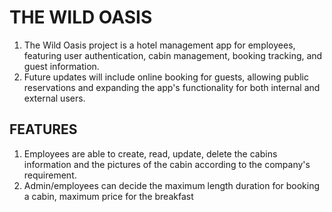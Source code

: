# THE WILD OASIS

1. The Wild Oasis project is a hotel management app for employees, featuring user authentication, cabin management, booking tracking, and guest information.
2. Future updates will include online booking for guests, allowing public reservations and expanding the app's functionality for both internal and external users.

## FEATURES

1. Employees are able to create, read, update, delete the cabins information and the pictures of the cabin according to the company's requirement.
2. Admin/employees can decide the maximum length duration for booking a cabin, maximum price for the breakfast
